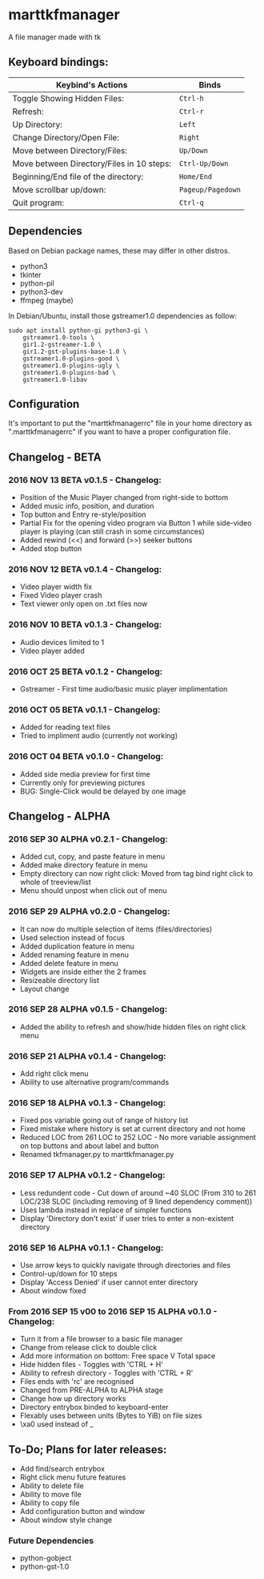 # marttkfmanager
A file manager made with tk

## Keyboard bindings:

 Keybind's Actions                          | Binds
 -------------------------------------------|-------------
 Toggle Showing Hidden Files:               | `Ctrl-h`
 Refresh:                                   | `Ctrl-r`
 Up Directory:                              | `Left`
 Change Directory/Open File:                | `Right`
 Move between Directory/Files:              | `Up/Down`
 Move between Directory/Files in 10 steps:  | `Ctrl-Up/Down`
 Beginning/End file of the directory:       | `Home/End`
 Move scrollbar up/down:                    | `Pageup/Pagedown`
 Quit program:                              | `Ctrl-q`

## Dependencies

Based on Debian package names, these may differ in other distros.

* python3
* tkinter
* python-pil
* python3-dev 
* ffmpeg (maybe)

In Debian/Ubuntu, install those gstreamer1.0 dependencies as follow:

```
sudo apt install python-gi python3-gi \
    gstreamer1.0-tools \
    gir1.2-gstreamer-1.0 \
    gir1.2-gst-plugins-base-1.0 \
    gstreamer1.0-plugins-good \
    gstreamer1.0-plugins-ugly \
    gstreamer1.0-plugins-bad \
    gstreamer1.0-libav
```

## Configuration

It's important to put the "marttkfmanagerrc" file in your home directory as ".marttkfmanagerrc" if you want to have a proper configuration file.

## Changelog - BETA

### 2016 NOV 13 BETA v0.1.5 - Changelog:
* Position of the Music Player changed from right-side to bottom
* Added music info, position, and duration
* Top button and Entry re-style/position
* Partial Fix for the opening video program via Button 1 while side-video player is playing (can still crash in some circumstances)
* Added rewind (<<) and forward (>>) seeker buttons 
* Added stop button

### 2016 NOV 12 BETA v0.1.4 - Changelog:
* Video player width fix
* Fixed Video player crash
* Text viewer only open on .txt files now

### 2016 NOV 10 BETA v0.1.3 - Changelog:
* Audio devices limited to 1
* Video player added

### 2016 OCT 25 BETA v0.1.2 - Changelog:
* Gstreamer - First time audio/basic music player implimentation

### 2016 OCT 05 BETA v0.1.1 - Changelog:
* Added for reading text files
* Tried to impliment audio (currently not working)

### 2016 OCT 04 BETA v0.1.0 - Changelog:
* Added side media preview for first time
 * Currently only for previewing pictures
 * BUG: Single-Click would be delayed by one image

## Changelog - ALPHA

### 2016 SEP 30 ALPHA v0.2.1 - Changelog:
* Added cut, copy, and paste feature in menu
* Added make directory feature in menu
* Empty directory can now right click: Moved from tag bind right click to whole of treeview/list
* Menu should unpost when click out of menu

### 2016 SEP 29 ALPHA v0.2.0 - Changelog:
* It can now do multiple selection of items (files/directories)
 * Used selection instead of focus
* Added duplication feature in menu
* Added renaming feature in menu
* Added delete feature in menu
* Widgets are inside either the 2 frames
* Resizeable directory list
* Layout change

### 2016 SEP 28 ALPHA v0.1.5 - Changelog:
* Added the ability to refresh and show/hide hidden files on right click menu

### 2016 SEP 21 ALPHA v0.1.4 - Changelog:
* Add right click menu
 * Ability to use alternative program/commands

### 2016 SEP 18 ALPHA v0.1.3 - Changelog:
* Fixed pos variable going out of range of history list
* Fixed mistake where history is set at current directory and not home
* Reduced LOC from 261 LOC to 252 LOC - No more variable assignment on top buttons and about label and button
* Renamed tkfmanager.py to marttkfmanager.py

### 2016 SEP 17 ALPHA v0.1.2 - Changelog:

* Less redundent code - Cut down of around ~40 SLOC (From 310 to 261 LOC/238 SLOC (including removing of 9 lined dependency comment))
 * Uses lambda instead in replace of simpler functions
* Display 'Directory don\'t exist' if user tries to enter a non-existent directory

### 2016 SEP 16 ALPHA v0.1.1 - Changelog:

* Use arrow keys to quickly navigate through directories and files
* Control-up/down for 10 steps
* Display 'Access Denied' if user cannot enter directory
* About window fixed

### From 2016 SEP 15 v00 to 2016 SEP 15 ALPHA v0.1.0 - Changelog:

* Turn it from a file browser to a basic file manager
* Change from release click to double click 
* Add more information on bottom: Free space V Total space
* Hide hidden files - Toggles with 'CTRL + H'
* Ability to refresh directory - Toggles with 'CTRL + R'
* Files ends with 'rc' are recognised
* Changed from PRE-ALPHA to ALPHA stage
* Change how up directory works
* Directory entrybox binded to keyboard-enter 
* Flexably uses between units (Bytes to YiB) on file sizes
* \xa0 used instead of _

## To-Do; Plans for later releases:

* Add find/search entrybox
* Right click menu future features
 * Ability to delete file 
 * Ability to move file 
 * Ability to copy file 
* Add configuration button and window
* About window style change

### Future Dependencies

* python-gobject
* python-gst-1.0


